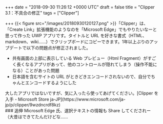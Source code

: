 
+++
date = "2018-09-30 11:26:12 +0000 UTC"
draft = false
title = "Clipper 3.1：不具合の修正"
tags = ["Clipper"]

+++
{{< figure src="/images/20180930120127.png"  >}}「Clipper」は、「Create Link」拡張機能のようなのを「Microsoft Edge」でもやりたいなーと思って作った UWP アプリです。タイトルと URL を好きな書式（HTML、markdown、wiki……）でクリップボードにコピーできます。1年以上ぶりのアップデートで以下の問題点が修正されました。

<ul>
<li>共有画面の上部に表示している Web プレビュー（Html Fragment）がすごく長くなるアプリがあって、他のコントロールが隠れてしまう（操作不能になる）ことがあった問題</li>
<li>日本語を含むサイトの URL がときどきエンコードされないので、自分でちゃんとエンコードするようにした</li>
</ul>大したアプリではないですが、気に入ったら使ってあげてください。[Clipper を入手 - Microsoft Store ja-JP](https://www.microsoft.com/ja-jp/p/clipper/9wzdncrdf8kz)<br/>


<div class="section">
    ### 追伸
    Microsoft Edge 氏、選択テキストの情報も Share してくだされー（大昔はできてたんだけどな……

</div>

